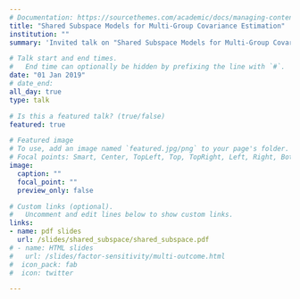 ```yaml
---
# Documentation: https://sourcethemes.com/academic/docs/managing-content/
title: "Shared Subspace Models for Multi-Group Covariance Estimation"
institution: ""
summary: 'Invited talk on "Shared Subspace Models for Multi-Group Covariance Estimation". See the [corresponding publication](/publication/2019-shared/) for more details.'

# Talk start and end times.
#   End time can optionally be hidden by prefixing the line with `#`.
date: "01 Jan 2019"
# date_end: 
all_day: true
type: talk

# Is this a featured talk? (true/false)
featured: true

# Featured image
# To use, add an image named `featured.jpg/png` to your page's folder. 
# Focal points: Smart, Center, TopLeft, Top, TopRight, Left, Right, BottomLeft, Bottom, BottomRight.
image:
  caption: ""
  focal_point: ""
  preview_only: false

# Custom links (optional).
#   Uncomment and edit lines below to show custom links.
links:
- name: pdf slides
  url: /slides/shared_subspace/shared_subspace.pdf
# - name: HTML slides
#   url: /slides/factor-sensitivity/multi-outcome.html
#  icon_pack: fab
#  icon: twitter

---
```


